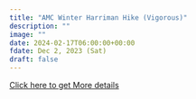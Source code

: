 ```yaml
---
title: "AMC Winter Harriman Hike (Vigorous)" 
description: ""
image: ""
date: 2024-02-17T06:00:00+00:00
fdate: Dec 2, 2023 (Sat)
draft: false
---
```

<a href="https://activities.outdoors.org/search/index.cfm/action/details/id/147224" target="_blank">Click here to get More details</a>

